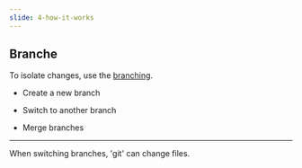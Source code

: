 ```yaml
---
slide: 4-how-it-works
---
```

## Branche

To isolate changes, use the [branching](https://docs.github.com/en/desktop/contributing-and-collaborating-using-github-desktop/making-changes-in-a-branch/managing-branches).

* Create a new branch

* Switch to another branch

* Merge branches

---

When switching branches, 'git' can change files.